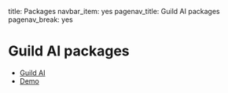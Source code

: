title: Packages
navbar_item: yes
pagenav_title: Guild AI packages
pagenav_break: yes

# Guild AI packages

- [Guild AI](category:/packages/#guild)
- [Demo](category:/packages/#demo)
